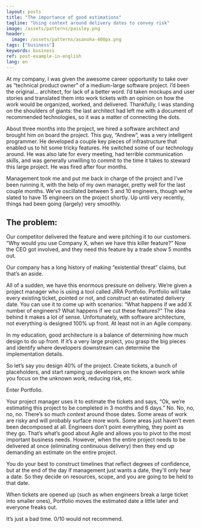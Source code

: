 ```yaml
---
layout: posts
title: "The importance of good estimations"
tagline: "Using context around delivery dates to convey risk"
image: /assets/patterns/paisley.png
header:
  image: /assets/patterns/asanoha-400px.png
tags: ["business"]
keywords: business
ref: post-example-in-english
lang: en
---
```


At my company, I was given the awesome career opportunity to take over as “technical product owner” of a medium-large software project.  I’d been the original… architect, for lack of a better word.  I’d taken mockups and user stories and translated them into work tickets with an opinion on how the work would be organized, worked, and delivered.  Thankfully, I was standing on the shoulders of giants: the last architect had left me with a document of recommended technologies, so it was a matter of connecting the dots.

About three months into the project, we hired a software architect and brought him on board the project.  This guy, “Andrew”, was a very intelligent programmer.  He developed a couple key pieces of infrastructure that enabled us to hit some tricky features.  He switched some of our technology around.  He was also late for every meeting, had terrible communication skills, and was generally unwilling to commit to the time it takes to steward this large project.  He was fired after four months.

Management took me and put me back in charge of the project and I’ve been running it, with the help of my own manager, pretty well for the last couple months.  We’ve oscillated between 5 and 10 engineers, though we’re slated to have 15 engineers on the project shortly.  Up until very recently, things had been going (largely) very smoothly.

## The problem:

Our competitor delivered the feature and were pitching it to our customers.  “Why would you use Company X, when we have this killer feature?”  Now the CEO got involved, and they need this feature by a trade show 5 months out.

Our company has a long history of making “existential threat” claims, but that’s an aside.

All of a sudden, we have this enormous pressure on delivery.  We’re given a project manager who is using a tool called JIRA Portfolio.  Portfolio will take every existing ticket, pointed or not, and construct an estimated delivery date.  You can use it to come up with scenarios: “What happens if we add X number of engineers?  What happens if we cut these features?”  The idea behind it makes a lot of sense.  Unfortunately, with software architecture, not everything is designed 100% up front.  At least not in an Agile company.

In my education, good architecture is a balance of determining how much design to do up front.  If it’s a very large project, you grasp the big pieces and identify where developers downstream can determine the implementation details.

So let’s say you design 40% of the project.  Create tickets, a bunch of placeholders, and start ramping up developers on the known work while you focus on the unknown work, reducing risk, etc.

Enter Portfolio.

Your project manager uses it to estimate the tickets and says, “Ok, we’re estimating this project to be completed in 3 months and 6 days.”  No.  No, no, no, no.  There’s so much _context_ around those dates.  Some areas of work are risky and will probably surface more work.  Some areas just haven’t even been decomposed at all.  Engineers don’t point everything, they point as they go.  That’s what’s good about Agile and allows you to pivot to the most important business needs.  However, when the entire project needs to be delivered at once (eliminating continuous delivery) then they end up demanding an estimate on the entire project.

You do your best to construct timelines that reflect degrees of confidence, but at the end of the day if management just wants a date, they'll only hear a date.  So they decide on resources, scope, and you are going to be held to that date.

When tickets are opened up (such as when engineers break a large ticket into smaller ones), Portfolio moves the estimated date a little later and everyone freaks out.

It’s just a bad time.  0/10 would not recommend.
